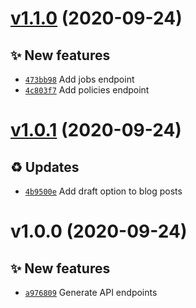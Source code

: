# [v1.1.0](https://github.com/koj-co/strapi/compare/v1.0.1...v1.1.0) (2020-09-24)

## ✨ New features

- [`473bb98`](https://github.com/koj-co/strapi/commit/473bb98)  Add jobs endpoint
- [`4c803f7`](https://github.com/koj-co/strapi/commit/4c803f7)  Add policies endpoint

# [v1.0.1](https://github.com/koj-co/strapi/compare/v1.0.0...v1.0.1) (2020-09-24)

## ♻️ Updates

- [`4b9500e`](https://github.com/koj-co/strapi/commit/4b9500e)  Add draft option to blog posts

# v1.0.0 (2020-09-24)

## ✨ New features

- [`a976809`](https://github.com/koj-co/strapi/commit/a976809)  Generate API endpoints
